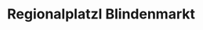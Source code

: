 ---
title: "Regionalplatzl Blindenmarkt"
url: /blindenmarkt/regionalplatzl-blindenmarkt/
shop: Lebensmittel
---